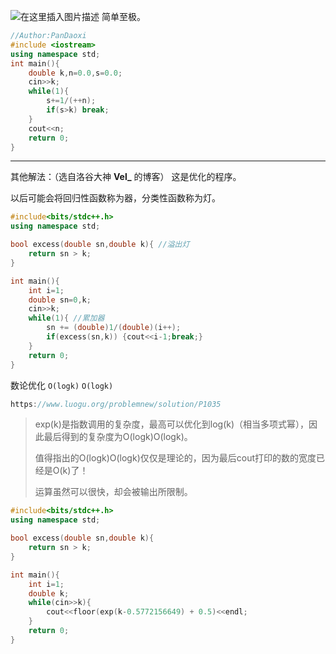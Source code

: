 ![在这里插入图片描述](https://pic.2ge.org/cdn/?url=https://img-blog.csdnimg.cn/39d1cbe163244b6d84c2ffb0bef3cedd.png)
简单至极。

```cpp
//Author:PanDaoxi 
#include <iostream>
using namespace std;
int main(){
	double k,n=0.0,s=0.0;
	cin>>k;
	while(1){
		s+=1/(++n);
		if(s>k) break;
	}
	cout<<n;
	return 0;
} 
```

<hr>

其他解法：（选自洛谷大神 **Vel_** 的博客）
这是优化的程序。


以后可能会将回归性函数称为器，分类性函数称为灯。

```cpp
#include<bits/stdc++.h>
using namespace std;

bool excess(double sn,double k){ //溢出灯
	return sn > k;
}

int main(){
	int i=1;
	double sn=0,k;
	cin>>k;
	while(1){ //累加器
		sn += (double)1/(double)(i++);
		if(excess(sn,k)) {cout<<i-1;break;}
	}
	return 0;
}
```

数论优化 `O(logk)` `O(logk)`

```cpp
https://www.luogu.org/problemnew/solution/P1035
```

> exp(k)是指数调用的复杂度，最高可以优化到log(k)（相当多项式幂），因此最后得到的复杂度为O(logk)O(logk)。
> 
> 值得指出的O(logk)O(logk)仅仅是理论的，因为最后cout打印的数的宽度已经是O(k)了！
> 
> 运算虽然可以很快，却会被输出所限制。

```cpp
#include<bits/stdc++.h>
using namespace std;

bool excess(double sn,double k){
	return sn > k;
}

int main(){
	int i=1;
	double k;
	while(cin>>k){
		cout<<floor(exp(k-0.5772156649) + 0.5)<<endl;
	}
	return 0;
}
```

